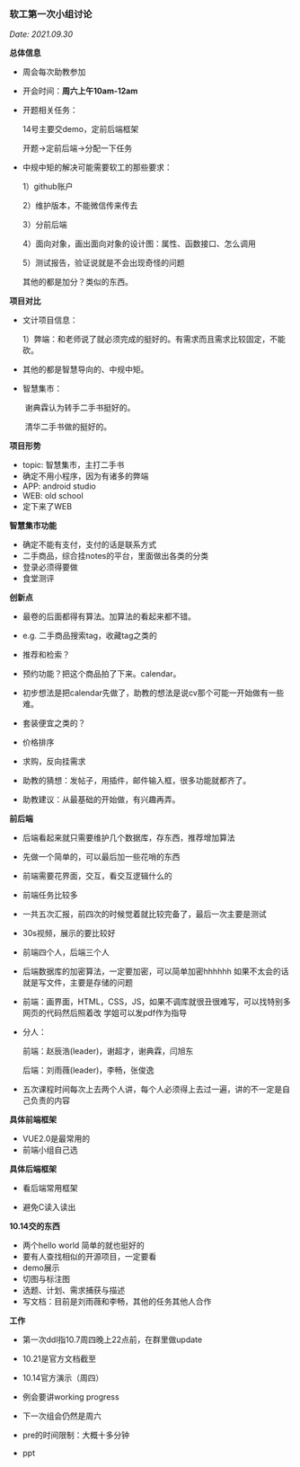 ### 软工第一次小组讨论

*Date: 2021.09.30*

**总体信息**

* 周会每次助教参加

* 开会时间：**周六上午10am-12am**

* 开题相关任务：

     14号主要交demo，定前后端框架

     开题->定前后端->分配一下任务

* 中规中矩的解决可能需要软工的那些要求：

  1）github账户

  2）维护版本，不能微信传来传去

  3）分前后端

  4）面向对象，画出面向对象的设计图：属性、函数接口、怎么调用

  5）测试报告，验证说就是不会出现奇怪的问题

  其他的都是加分？类似的东西。

  

**项目对比**

* 文计项目信息：

  ​    1）弊端：和老师说了就必须完成的挺好的。有需求而且需求比较固定，不能砍。

* 其他的都是智慧导向的、中规中矩。

* 智慧集市：

  ​     谢典霖认为转手二手书挺好的。

  ​     清华二手书做的挺好的。

  

**项目形势**

* topic: 智慧集市，主打二手书
* 确定不用小程序，因为有诸多的弊端
* APP: android studio
* WEB: old school
* 定下来了WEB



**智慧集市功能**

* 确定不能有支付，支付的话是联系方式
* 二手商品，综合挂notes的平台，里面做出各类的分类
* 登录必须得要做
* 食堂测评



**创新点**

* 最卷的后面都得有算法。加算法的看起来都不错。

* e.g. 二手商品搜索tag，收藏tag之类的

* 推荐和检索？

* 预约功能？把这个商品拍了下来。calendar。

* 初步想法是把calendar先做了，助教的想法是说cv那个可能一开始做有一些难。

* 套装便宜之类的？

* 价格排序

* 求购，反向挂需求

* 助教的猜想：发帖子，用插件，邮件输入框，很多功能就都齐了。

* 助教建议：从最基础的开始做，有兴趣再弄。

  

**前后端**

* 后端看起来就只需要维护几个数据库，存东西，推荐增加算法
* 先做一个简单的，可以最后加一些花哨的东西
* 前端需要花界面，交互，看交互逻辑什么的
* 前端任务比较多

* 一共五次汇报，前四次的时候觉着就比较完备了，最后一次主要是测试
* 30s视频，展示的要比较好
* 前端四个人，后端三个人
* 后端数据库的加密算法，一定要加密，可以简单加密hhhhhh 如果不太会的话就是写文件，主要是存储的问题
* 前端：画界面，HTML，CSS，JS，如果不调库就很丑很难写，可以找特别多网页的代码然后照着改 学姐可以发pdf作为指导

* 分人：

  前端：赵辰浩(leader)，谢超才，谢典霖，闫旭东

  后端：刘雨薇(leader)，李畅，张俊逸

* 五次课程时间每次上去两个人讲，每个人必须得上去过一遍，讲的不一定是自己负责的内容



**具体前端框架**

* VUE2.0是最常用的
* 前端小组自己选



**具体后端框架**

* 看后端常用框架

* 避免C读入读出

  

**10.14交的东西**

* 两个hello world 简单的就也挺好的
* 要有人查找相似的开源项目，一定要看
* demo展示
* 切图与标注图
* 选题、计划、需求捕获与描述
* 写文档：目前是刘雨薇和李畅，其他的任务其他人合作



**工作**

* 第一次ddl指10.7周四晚上22点前，在群里做update

* 10.21是官方文档截至

* 10.14官方演示（周四）

* 例会要讲working progress

* 下一次组会仍然是周六

* pre的时间限制：大概十多分钟

* ppt

  

  